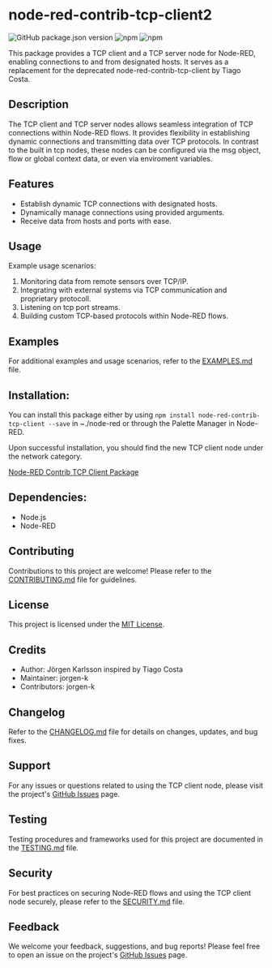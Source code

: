 # node-red-contrib-tcp-client2

![GitHub package.json version](https://img.shields.io/github/package-json/v/jorgen-k/node-red-contrib-tcp-client2?label=package)
![npm](https://img.shields.io/npm/v/node-red-contrib-tcp-client2)
![npm](https://img.shields.io/npm/dm/node-red-contrib-tcp-client2)

This package provides a TCP client and a TCP server node for Node-RED, enabling connections to and from designated hosts. It serves as a replacement for the deprecated node-red-contrib-tcp-client by Tiago Costa.

## Description
The TCP client and TCP server nodes allows seamless integration of TCP connections within Node-RED flows. It provides flexibility in establishing dynamic connections and transmitting data over TCP protocols. In contrast to the built in tcp nodes, these nodes can be configured via the msg object, flow or global context data, or even via enviroment variables. 

## Features
- Establish dynamic TCP connections with designated hosts.
- Dynamically manage connections using provided arguments. 
- Receive data from hosts and ports with ease.

## Usage
Example usage scenarios:
1. Monitoring data from remote sensors over TCP/IP.
2. Integrating with external systems via TCP communication and proprietary protocoll.
3. Listening on tcp port streams.
4. Building custom TCP-based protocols within Node-RED flows.

## Examples
For additional examples and usage scenarios, refer to the [EXAMPLES.md](https://github.com/jorgen-k/node-red-contrib-tcp-client2/blob/master/EXAMPLES.md) file.

## Installation:
You can install this package either by using `npm install node-red-contrib-tcp-client --save` in ~./node-red or through the Palette Manager in Node-RED.

Upon successful installation, you should find the new TCP client node under the network category.

[Node-RED Contrib TCP Client Package](https://flows.nodered.org/node/node-red-contrib-tcp-client2)

## Dependencies:
- Node.js
- Node-RED

## Contributing
Contributions to this project are welcome! Please refer to the [CONTRIBUTING.md](https://raw.githubusercontent.com/jorgen-k/node-red-contrib-tcp-client2/master/CONTRIBUTING.md) file for guidelines.

## License
This project is licensed under the [MIT License](https://raw.githubusercontent.com/jorgen-k/node-red-contrib-tcp-client2/master/LICENSE).

## Credits
- Author: Jörgen Karlsson inspired by Tiago Costa
- Maintainer: jorgen-k
- Contributors: jorgen-k

## Changelog
Refer to the [CHANGELOG.md](https://github.com/jorgen-k/node-red-contrib-tcp-client2/blob/master/CHANGELOG.md) file for details on changes, updates, and bug fixes.

## Support
For any issues or questions related to using the TCP client node, please visit the project's [GitHub Issues](https://github.com/jorgen-k/node-red-contrib-tcp-client2/issues) page.

## Testing
Testing procedures and frameworks used for this project are documented in the [TESTING.md](https://github.com/jorgen-k/node-red-contrib-tcp-client2/blob/master/TESTING.md) file.

## Security
For best practices on securing Node-RED flows and using the TCP client node securely, please refer to the [SECURITY.md](https://github.com/jorgen-k/node-red-contrib-tcp-client2/blob/master/SECURITY.md) file.

## Feedback
We welcome your feedback, suggestions, and bug reports! Please feel free to open an issue on the project's [GitHub Issues](https://github.com/jorgen-k/node-red-contrib-tcp-client2/issues) page.
